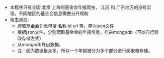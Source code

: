 - 本程序只有全国 北京 上海的基金会年报爬虫， 江苏 和 广东地区的没有实现。不同地区的基金会信息需要分开爬取
- 爬虫流程:
	- 爬取基金会列表包括 名称 id url 等，存为json文件
	- 根据json文件，分别爬取基金会的年报信息，存进mongodb（可以自行修改存储方式）
	- 从mongodb导出数据。
	- 注：因为数据量太多，所以一个年报被分为多个部分进行爬取和存储。